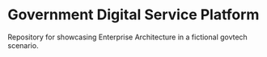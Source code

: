 # Government Digital Service Platform

Repository for showcasing Enterprise Architecture in a fictional govtech scenario.
